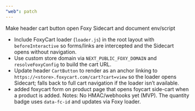 ```yaml
---
"web": patch
---
```


Make header cart button open Foxy Sidecart and document env/script

- Include FoxyCart loader (`loader.js`) in the root layout with `beforeInteractive` so forms/links are intercepted and the Sidecart opens without navigation.
- Use custom store domain via `NEXT_PUBLIC_FOXY_DOMAIN` and `resolveFoxyConfig` to build the cart URL.
- Update header `CartButton` to render as an anchor linking to `https://<store>.foxycart.com/cart?cart=view` so the loader opens Sidecart; falls back to full cart navigation if the loader isn’t available.
- added foxycart form on product page that opens foycart side-cart when a product is added.
  Notes: No HMAC/webhooks yet (MVP). The quantity badge uses `data-fc-id` and updates via Foxy loader.
